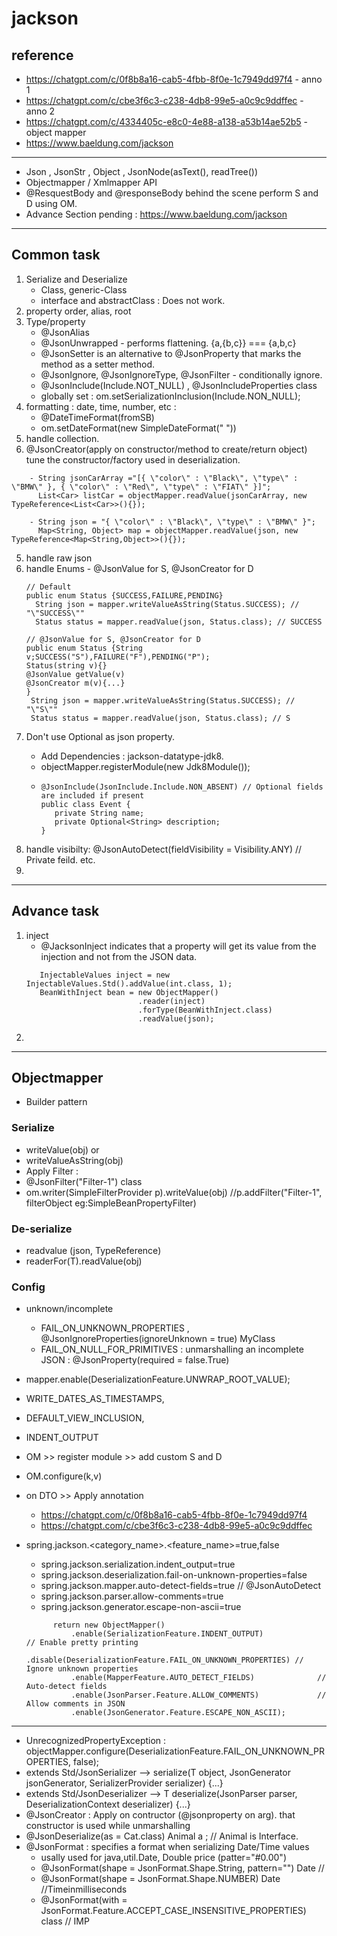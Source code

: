 # jackson
## reference
- https://chatgpt.com/c/0f8b8a16-cab5-4fbb-8f0e-1c7949dd97f4 - anno 1
- https://chatgpt.com/c/cbe3f6c3-c238-4db8-99e5-a0c9c9ddffec - anno 2
- https://chatgpt.com/c/4334405c-e8c0-4e88-a138-a53b14ae52b5 - object mapper
- https://www.baeldung.com/jackson
--- 
- Json , JsonStr , Object , JsonNode(asText(), readTree())
- Objectmapper / Xmlmapper API
- @ResquestBody and @responseBody behind the scene perform S and D using OM.
-  Advance Section pending : https://www.baeldung.com/jackson

---
## Common task
1. Serialize and Deserialize 
   - Class, generic-Class
   - interface and abstractClass : Does not work.
2. property order, alias, root
3. Type/property 
   - @JsonAlias
   - @JsonUnwrapped - performs flattening. {a,{b,c}} === {a,b,c}
   - @JsonSetter is an alternative to @JsonProperty that marks the method as a setter method.
   - @JsonIgnore, @JsonIgnoreType, @JsonFilter - conditionally ignore.
   - @JsonInclude(Include.NOT_NULL) , @JsonIncludeProperties class
   - globally set : om.setSerializationInclusion(Include.NON_NULL);
4. formatting : date, time, number, etc : 
   - @DateTimeFormat(fromSB)
   - om.setDateFormat(new SimpleDateFormat(" "))
5. handle collection.
6. @JsonCreator(apply on constructor/method to create/return object)
   tune the constructor/factory used in deserialization.

```
    - String jsonCarArray ="[{ \"color\" : \"Black\", \"type\" : \"BMW\" }, { \"color\" : \"Red\", \"type\" : \"FIAT\" }]";
      List<Car> listCar = objectMapper.readValue(jsonCarArray, new TypeReference<List<Car>>(){});
      
    - String json = "{ \"color\" : \"Black\", \"type\" : \"BMW\" }";
      Map<String, Object> map = objectMapper.readValue(json, new TypeReference<Map<String,Object>>(){});
```
5. handle raw json
6. handle Enums - @JsonValue for S, @JsonCreator for D 
    ```
   // Default
   public enum Status {SUCCESS,FAILURE,PENDING}
      String json = mapper.writeValueAsString(Status.SUCCESS); //  "\"SUCCESS\""
      Status status = mapper.readValue(json, Status.class); // SUCCESS
   
   // @JsonValue for S, @JsonCreator for D 
   public enum Status {String v;SUCCESS("S"),FAILURE("F"),PENDING("P");
    Status(string v){} 
    @JsonValue getValue(v)
    @JsonCreator m(v){...}
   }
     String json = mapper.writeValueAsString(Status.SUCCESS); //  "\"S\""
     Status status = mapper.readValue(json, Status.class); // S
   ```
7. Don't use Optional<T> as json property.
   - Add Dependencies : jackson-datatype-jdk8.
   - objectMapper.registerModule(new Jdk8Module());
   - ```
     @JsonInclude(JsonInclude.Include.NON_ABSENT) // Optional fields are included if present
     public class Event {
        private String name;
        private Optional<String> description;
     }
     ```
8. handle visibilty: @JsonAutoDetect(fieldVisibility = Visibility.ANY) // Private feild. etc.
9. 

---

## Advance task
1. inject
    - @JacksonInject indicates that a property will get its value from the injection and not from the JSON data.
   ```
      InjectableValues inject = new InjectableValues.Std().addValue(int.class, 1);
      BeanWithInject bean = new ObjectMapper()
                            .reader(inject)
                            .forType(BeanWithInject.class)
                            .readValue(json);
   ```
2.

---

## Objectmapper
- Builder pattern

### Serialize
- writeValue(obj) or 
- writeValueAsString(obj)
-  Apply Filter :
  - @JsonFilter("Filter-1") class
  - om.writer(SimpleFilterProvider p).writeValue(obj) //p.addFilter("Filter-1", filterObject eg:SimpleBeanPropertyFilter)


### De-serialize
- readvalue (json, TypeReference<T>)
- readerFor(T).readValue(obj)

### Config
- unknown/incomplete
    - FAIL_ON_UNKNOWN_PROPERTIES , @JsonIgnoreProperties(ignoreUnknown = true) MyClass
    - FAIL_ON_NULL_FOR_PRIMITIVES : unmarshalling an incomplete JSON :  @JsonProperty(required = false.True)

- mapper.enable(DeserializationFeature.UNWRAP_ROOT_VALUE);
- WRITE_DATES_AS_TIMESTAMPS,
- DEFAULT_VIEW_INCLUSION,
- INDENT_OUTPUT 
- OM >> register module >> add custom S and D
- OM.configure(k,v)
- on DTO >> Apply annotation
  - https://chatgpt.com/c/0f8b8a16-cab5-4fbb-8f0e-1c7949dd97f4
  - https://chatgpt.com/c/cbe3f6c3-c238-4db8-99e5-a0c9c9ddffec
- spring.jackson.<category_name>.<feature_name>=true,false
    - spring.jackson.serialization.indent_output=true
    - spring.jackson.deserialization.fail-on-unknown-properties=false
    - spring.jackson.mapper.auto-detect-fields=true // @JsonAutoDetect
    - spring.jackson.parser.allow-comments=true
    - spring.jackson.generator.escape-non-ascii=true
  ```
        return new ObjectMapper()
            .enable(SerializationFeature.INDENT_OUTPUT)             // Enable pretty printing
            .disable(DeserializationFeature.FAIL_ON_UNKNOWN_PROPERTIES) // Ignore unknown properties
            .enable(MapperFeature.AUTO_DETECT_FIELDS)              // Auto-detect fields
            .enable(JsonParser.Feature.ALLOW_COMMENTS)             // Allow comments in JSON
            .enable(JsonGenerator.Feature.ESCAPE_NON_ASCII); 
  ```
---
- UnrecognizedPropertyException : objectMapper.configure(DeserializationFeature.FAIL_ON_UNKNOWN_PROPERTIES, false);
- extends Std/JsonSerializer<Car> --> serialize(T object, JsonGenerator jsonGenerator, SerializerProvider serializer) {...}
-  extends Std/JsonDeserializer<Car>  --> T deserialize(JsonParser parser, DeserializationContext deserializer) {...}
- @JsonCreator : Apply on contructor (@jsonproperty on arg). that constructor is used while unmarshalling
- @JsonDeserialize(as = Cat.class) Animal a ; // Animal is Interface.
- @JsonFormat : specifies a format when serializing Date/Time values
  - usally used for java,util.Date, Double price (patter="#0.00")
  - @JsonFormat(shape = JsonFormat.Shape.String, pattern="") Date // 
  - @JsonFormat(shape = JsonFormat.Shape.NUMBER) Date //Timeinmilliseconds
  - @JsonFormat(with = JsonFormat.Feature.ACCEPT_CASE_INSENSITIVE_PROPERTIES) class  // IMP





